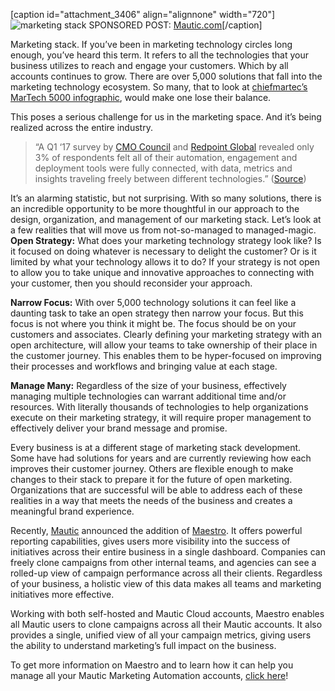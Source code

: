 [caption id="attachment_3406" align="alignnone" width="720"]![marketing stack](https://www.mautic.org/wp-content/uploads/2017/11/buildingStack-1024x576.jpg)
 SPONSORED POST: [Mautic.com](https://www.mautic.com)[/caption]

Marketing stack. If you’ve been in marketing technology circles long enough, you’ve heard this term. It refers to all the technologies that your business utilizes to reach and engage your customers. Which by all accounts continues to grow. There are over 5,000 solutions that fall into the marketing technology ecosystem. So many, that to look at [chiefmartec’s MarTech 5000 infographic](https://martechtoday.com/infographic-marketing-technology-landscape-113956), would make one lose their balance.

This poses a serious challenge for us in the marketing space. And it’s being realized across the entire industry.

> “A Q1 ‘17 survey by [CMO Council](https://www.cmocouncil.org/) and [Redpoint Global](https://www.redpointglobal.com/) revealed only 3% of respondents felt all of their automation, engagement and deployment tools were fully connected, with data, metrics and insights traveling freely between different technologies.” ([Source](https://techcrunch.com/2017/06/11/organizing-your-marketing-tech-stack/))

It’s an alarming statistic, but not surprising. With so many solutions, there is an incredible opportunity to be more thoughtful in our approach to the design, organization, and management of our marketing stack. Let’s look at a few realities that will move us from not-so-managed to managed-magic.
**Open Strategy:** What does your marketing technology strategy look like? Is it focused on doing whatever is necessary to delight the customer? Or is it limited by what your technology allows it to do? If your strategy is not open to allow you to take unique and innovative approaches to connecting with your customer, then you should reconsider your approach.  


**Narrow Focus:** With over 5,000 technology solutions it can feel like a daunting task to take an open strategy then narrow your focus. But this focus is not where you think it might be. The focus should be on your customers and associates. Clearly defining your marketing strategy with an open architecture, will allow your teams to take ownership of their place in the customer journey. This enables them to be hyper-focused on improving their processes and workflows and bringing value at each stage.  


**Manage Many:** Regardless of the size of your business, effectively managing multiple technologies can warrant additional time and/or resources. With literally thousands of technologies to help organizations execute on their marketing strategy, it will require proper management to effectively deliver your brand message and promise.  


Every business is at a different stage of marketing stack development. Some have had solutions for years and are currently reviewing how each improves their customer journey. Others are flexible enough to make changes to their stack to prepare it for the future of open marketing. Organizations that are successful will be able to address each of these realities in a way that meets the needs of the business and creates a meaningful brand experience.

Recently, [Mautic](http://www.mautic.com/) announced the addition of [Maestro](http://www.mautic.com/products/maestro-marketing-management/). It offers powerful reporting capabilities, gives users more visibility into the success of initiatives across their entire business in a single dashboard. Companies can freely clone campaigns from other internal teams, and agencies can see a rolled-up view of campaign performance across all their clients. Regardless of your business, a holistic view of this data makes all teams and marketing initiatives more effective.

Working with both self-hosted and Mautic Cloud accounts, Maestro enables all Mautic users to clone campaigns across all their Mautic accounts. It also provides a single, unified view of all your campaign metrics, giving users the ability to understand marketing’s full impact on the business.

To get more information on Maestro and to learn how it can help you manage all your Mautic Marketing Automation accounts, [click here](https://www.mautic.com/offers/maestro-inquiry/)!